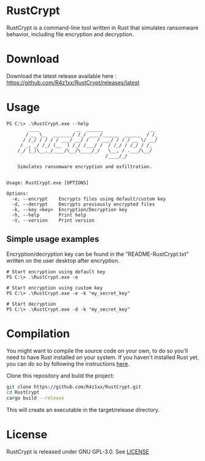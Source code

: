 # RustCrypt
RustCrypt is a command-line tool written in Rust that simulates ransomware behavior, including file encryption and decryption.


# Download 
Download the latest release available here : https://github.com/R4z1xx/RustCrypt/releases/latest

# Usage
```
PS C:\> .\RustCrypt.exe --help
        ____             __  ______                 __
       / __ \__  _______/ /_/ ____/______  ______  / /_
      / /_/ / / / / ___/ __/ /   / ___/ / / / __ \/ __/
     / _, _/ /_/ (__  ) /_/ /___/ /  / /_/ / /_/ / /_
    /_/ |_|\__,_/____/\__/\____/_/   \__, / .___/\__/
                                    /____/_/

    Simulates ransomware encryption and exfiltration.


Usage: RustCrypt.exe [OPTIONS]

Options:
  -e, --encrypt    Encrypts files using default/custom key
  -d, --decrypt    Decrypts previously encrypted files
  -k, --key <key>  Encryption/Decryption key
  -h, --help       Print help
  -V, --version    Print version
```
## Simple usage examples
Encryption/decryption key can be found in the "README-RustCrypt.txt" written on the user desktop after encryption.
```
# Start encryption using default key
PS C:\> .\RustCrypt.exe -e

# Start encryption using custom key
PS C:\> .\RustCrypt.exe -e -k "my_secret_key"

# Start decryption
PS C:\> .\RustCrypt.exe -d -k "my_secret_key"
```

# Compilation
You might want to compile the source code on your own, to do so you'll need to have Rust installed on your system. If you haven't installed Rust yet, you can do so by following the instructions [here](https://www.rust-lang.org/tools/install).

Clone this repository and build the project:
```bash
git clone https://github.com/R4z1xx/RustCrypt.git
cd RustCrypt
cargo build --release
```
This will create an executable in the target/release directory.

# License
RustCrypt is released under GNU GPL-3.0. See [LICENSE](LICENSE)
